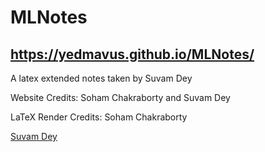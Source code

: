 # MLNotes
## https://yedmavus.github.io/MLNotes/
A latex extended notes taken by Suvam Dey

Website Credits: Soham Chakraborty and Suvam Dey


LaTeX Render Credits: Soham Chakraborty

<div class="badge-base LI-profile-badge" data-locale="en_US" data-size="large" data-theme="dark" data-type="VERTICAL" data-vanity="suvam-dey" data-version="v1"><a class="badge-base__link LI-simple-link" href="https://in.linkedin.com/in/suvam-dey?trk=profile-badge">Suvam Dey</a></div>
              
